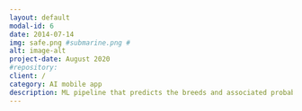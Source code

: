 ```yaml
---
layout: default
modal-id: 6
date: 2014-07-14
img: safe.png #submarine.png #
alt: image-alt
project-date: August 2020
#repository: 
client: /
category: AI mobile app
description: ML pipeline that predicts the breeds and associated probabilities from a photo of the dog. The algorithm has to be deployed to an API, easy to use for non technical customers. An Android app, opendognet, was built based on the same. Code available at https://github.com/opsabarsec/Dog-pictures-classification-by-Deep-Learning
---
```

```
